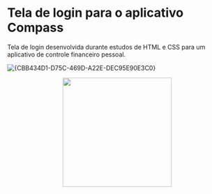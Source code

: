 # Tela de login para o aplicativo Compass

Tela de login desenvolvida durante estudos de HTML e CSS para um aplicativo de controle financeiro pessoal.

![{CBB434D1-D75C-469D-A22E-DEC95E90E3C0}](https://github.com/user-attachments/assets/d42c64a0-6261-460e-861e-8a4dd7f3c1b0)

<div align="center">
<img src="![TelaLoginCompass](https://github.com/user-attachments/assets/d42c64a0-6261-460e-861e-8a4dd7f3c1b0)" width="250px" />
</div>
